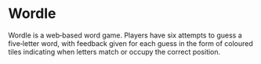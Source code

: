 # Wordle
Wordle is a web‐based word game. Players have six attempts to guess a five‐letter word, with feedback given for each guess in the form of coloured tiles indicating when letters match or occupy the correct position.
